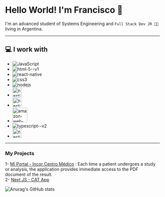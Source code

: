 # Hello World! I'm Francisco 👋

I'm an advanced student of Systems Engineering and ```Full Stack Dev JR 👩‍💻``` living in Argentina.

<hr/>

## 💻 I work with
<ul> 
  <li><img src="https://img.icons8.com/fluency/30/javascript.png" alt="JavaScript"/></li>
  <li><img src="https://img.icons8.com/color/30/html-5--v1.png" alt="html-5--v1"/></li>
  <li><img  src="https://img.icons8.com/color/30/react-native.png" alt="react-native"/></li>
  <li><img src="https://img.icons8.com/color/30/css3.png" alt="css3"/></li>
  <li><img src="https://img.icons8.com/color/30/nodejs.png" alt="nodejs"/></li>
  <li><img src="https://testrigor.com/wp-content/uploads/2023/04/nextjs-logo-square.png" width=30px height=30px alt="nestjs"/></li>
  <li><img src="https://d2eip9sf3oo6c2.cloudfront.net/tags/images/000/001/287/square_480/prismaHD.png" width=30px height=30px alt="nestjs"/></li>
  <li><img width="48" height="48" src="https://img.icons8.com/color/30/amazon-web-services.png" alt="amazon-web-services"/></li>
  <li><img src="https://img.icons8.com/fluency/30/typescript--v2.png" alt="typescript--v2"/></li>
  <li><img src="https://docs.nestjs.com/assets/logo-small.svg" width=30px height=30px alt="nestjs"/></li>
</ul>

<hr/>

### My Projects

  
1- [Mi Portal - Incor Centro Médico](https://miportal.incorcentromedico.com.ar) : Each time a patient undergoes a study or analysis, the application provides immediate access to the PDF document of the result. <br/>
2- [Next JS - CAT App](https://github.com/fran-albert/nestjs-cat-app)


![Anurag's GitHub stats](https://github-readme-stats.vercel.app/api?username=fran-albert&count_private=true)
